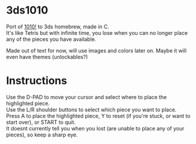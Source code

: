# 3ds1010
Port of [1010!](http://1010ga.me/) to 3ds homebrew, made in C.  
It's like Tetris but with infinite time, you lose when you can no longer place any of the pieces you have available.  
  
Made out of text for now, will use images and colors later on. Maybe it will even have themes (unlockables?)  

# Instructions
Use the D-PAD to move your cursor and select where to place the highlighted piece.  
Use the L/R shoulder buttons to select which piece you want to place.  
Press A to place the highlighted piece, Y to reset (if you're stuck, or want to start over), or START to quit.  
It doesnt currently tell you when you lost (are unable to place any of your pieces), so keep a sharp eye.